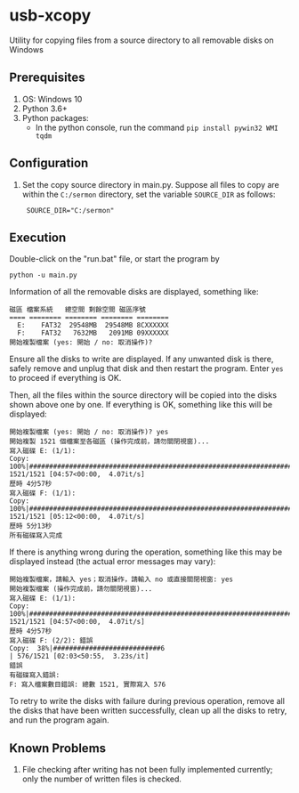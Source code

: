 # usb-xcopy

Utility for copying files from a source directory to all removable disks on Windows

## Prerequisites

1. OS: Windows 10
1. Python 3.6+
1. Python packages:
    - In the python console, run the command `pip install pywin32 WMI tqdm`

## Configuration

1. Set the copy source directory in main.py. Suppose all files to copy are within the `C:/sermon` directory, set the variable `SOURCE_DIR` as follows:

		SOURCE_DIR="C:/sermon"

## Execution

Double-click on the "run.bat" file, or start the program by

```
python -u main.py
```

Information of all the removable disks are displayed, something like:

```
磁區 檔案系統   總空間 剩餘空間 磁區序號
==== ======== ======== ======== ========
  E:    FAT32  29548MB  29548MB 8CXXXXXX
  F:    FAT32   7632MB   2091MB 09XXXXXX
開始複製檔案 (yes: 開始 / no: 取消操作)?
```

Ensure all the disks to write are displayed. If any unwanted disk is there, safely remove and unplug that disk and then restart the program. Enter `yes` to proceed if everything is OK.

Then, all the files within the source directory will be copied into the disks shown above one by one. If everything is OK, something like this will be displayed:

```
開始複製檔案 (yes: 開始 / no: 取消操作)? yes
開始複製 1521 個檔案至各磁區 (操作完成前，請勿關閉視窗)...
寫入磁碟 E: (1/1):
Copy: 100%|########################################################################| 1521/1521 [04:57<00:00,  4.07it/s]
歷時 4分57秒
寫入磁碟 F: (1/1):
Copy: 100%|########################################################################| 1521/1521 [05:12<00:00,  4.07it/s]
歷時 5分13秒
所有磁碟寫入完成
```

If there is anything wrong during the operation, something like this may be displayed instead (the actual error messages may vary):

```
開始複製檔案，請輸入 yes；取消操作，請輸入 no 或直接關閉視窗: yes
開始複製檔案 (操作完成前，請勿關閉視窗)...
寫入磁碟 E: (1/1):
Copy: 100%|########################################################################| 1521/1521 [04:57<00:00,  4.07it/s]
歷時 4分57秒
寫入磁碟 F: (2/2): 錯誤
Copy:  38%|###########################6                                             | 576/1521 [02:03<50:55,  3.23s/it]
錯誤
有磁碟寫入錯誤:
F: 寫入檔案數目錯誤: 總數 1521, 實際寫入 576
```

To retry to write the disks with failure during previous operation, remove all the disks that have been written successfully, clean up all the disks to retry, and run the program again.

## Known Problems

1. File checking after writing has not been fully implemented currently; only the number of written files is checked.
